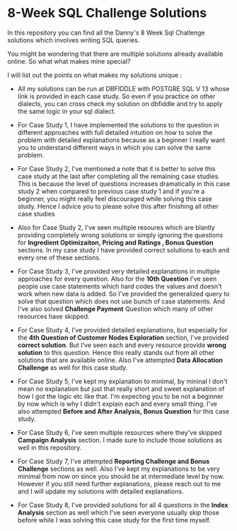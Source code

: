 # 8-Week SQL Challenge Solutions

In this repository you can find all the Danny's 8 Week Sql Challenge solutions which involves writing SQL queries. 

You might be wondering that there are multiple solutions already available online. So what what makes mine special? 

I will list out the points on what makes my solutions unique :

- All my solutions can be run at DBFIDDLE with POSTGRE SQL V 13 whose link is provided in each case study. So even if you practice on other dialects, you can cross check my solution on dbfiddle and try to apply the same logic in your sql dialect.

- For Case Study 1, I have implemented the solutions to the question in different approaches with full detailed intuition on how to solve the problem with detailed explanations because as a beginner I really want you to understand different ways in which you can solve the same problem.

- For Case Study 2, I've mentioned a note that it is better to solve this case study at the last after completing all the remaining case studies. This is because the level of questions increases dramatically in this case study 2 when compared to previous case study 1 and if you're a beginner, you might really feel discouraged while solving this case study. Hence I advice you to please solve this after finishing all other case studies

- Also for Case Study 2, I've seen multiple resoures which are blantly providing completely wrong solutions or simply ignoring the questions for **Ingredient Optimizaiton, Pricing and Ratings , Bonus Question** sections. In my case study I have provided correct solutions to each and every one of these sections.

- For Case Study 3, I've provided very detailed explanations in multiple approaches for every question. Also for the **10th Question** I've seen people use case statements which hard codes the values and doesn't work when new data is added. So I've provided the generalized query to solve that question which does not use bunch of case statements. And I've also solved **Challenge Payment** Question which many of other resources have skipped.

- For Case Study 4, I've provided detailed explanations, but especially for the **4th Question of Customer Nodes Exploration** section, I've provided **correct solution**. But I've seen each and every resource provide **wrong solution** to this question. Hence this really stands out from all other solutions that are available online. Also I've attempted **Data Allocation Challenge** as well for this case study.

- For Case Study 5, I've kept my explanation to minimal, by mininal I don't mean no explanation but just that really short and sweet explanation of how I got the logic etc like that. I'm expecting you to be not a beginner by now which is why I didn't explain each and every small thing. I've also attempted **Before and After Analysis, Bonus Question** for this case study.

- For Case Study 6, I've seen multiple resources where they've skipped **Campaign Analysis** section. I made sure to include those solutions as well in this repository.

- For Case Study 7, I've attempted **Reporting Challenge and Bonus Challenge** sections as well. Also I've kept my explanations to be very minimal from now on since you should be at intermediate level by now. However if you still need further explanations, please reach out to me and I will update my solutions with detailed explanations.

- For Case Study 8, I've provided solutions for all 4 questions in the **Index Analysis** section as well which I've seen everyone usually skip those before while I was solving this case study for the first time myself.
